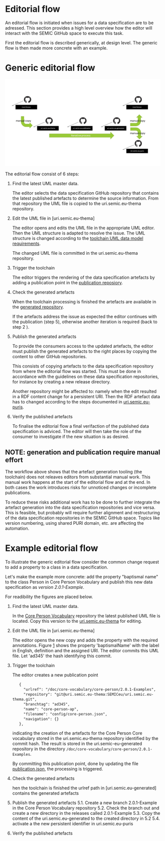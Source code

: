 # Editorial flow

An editorial flow is initiated when issues for a data specification are to be adressed.
This section provides a high level overview how the editor will interact with the SEMIC GitHub space to execute this task.

First the editorial flow is described generically, at design level. 
The generic flow is then made more concrete with an example.

# Generic editorial flow


![Example editorial flow](./semic-editor-flow.jpg)

The editorial flow consist of 6 steps:

1. Find the latest UML master data.

   The editor selects the data specification GitHub repository that contains the latest published artefacts to determine the source information.
   From that repository the UML file is copied to the uri.semic.eu-thema repository.


2. Edit the UML file in [uri.semic.eu-thema]

   The editor opens and edits the UML file in the appropriate UML editor. 
   Then the UML structure is adapted to resolve the issue. 
   The UML structure is changed according to the [toolchain UML data model requirements](./datamodel.md). 

   The changed UML file is committed in the uri.semic.eu-thema repository.

3. Trigger the toolchain

   The editor triggers the rendering of the data specification artefacts by adding a publication point in the [publication reposiory](uri.semic.eu-publication).

4. Check the generated artefacts

   When the toolchain processing is finished the artefacts are available in the [generated repository](uri.semic.eu-generated).

   If the artefacts address the issue as expected the editor continues with the publication (step 5), otherwise another iteration is required (back to step 2 ).

5. Publish the generated artefacts 


   To provide the consumers access to the updated artefacts, the editor must publish the generated artefacts to the right places by copying the content to other GitHub repositories.
   
   This consists of copying artefacts to the data specification repository from where the editorial flow was started. 
   This must be done in accordance with the guidelines on these data specification repositories, for instance by creating a new release directory.

   Another repository might be affected to: namely when the edit resulted in a RDF content change for a persistent URI.
   Then the RDF artefact data has to changed according to the steps documented in [uri.semic.eu-puris]().

6. Verify the published artefacts 

   To finalise the editorial flow a final verifaction of the published data specification is adviced.
   The editor will then take the role of the consumer to investigate if the new situation is as desired.


## NOTE: generation and publication require manual effort

The workflow above shows that the artefact generation tooling (the toolchain) does not releaves editors from substantial manual work.
This manual work happens at the start of the editorial flow and at the end.
In both cases the work introduces risks for unnoticed changes or incomplete publications.

To reduce these risks additional work has to be done to further integrate the artefact generation into the data specification repositories and vice versa.
This is feasible, but probably will require further alignment and restructuring of the data specification repositories in the SEMIC GitHub space.
Topics like version numbering, using shared PURI domain, etc. are affecting the automation.


# Example editorial flow

To illustrate the generic editorial flow consider the common change request to add a property to a class in a data specification.

Let's make the example more concrete: add the property "baptismal name" to the class Person in Core Person Vocabulary and publish this new data specification as _version 2.0.1-Example_.

For readibility the figures are placed below.


1. Find the latest UML master data.

    In the [Core Person Vocabulary](https://github.com/SEMICeu/Core-Person-Vocabulary/tree/master/releases/2.00/uml) repository the latest published UML file is located.
    Copy this version to the [uri.semic.eu-thema]() for editing.
    

2. Edit the UML file in [uri.semic.eu-thema]

   The editor opens the new copy and adds the property with the required annotations. 
   Figure [1](#figure1) shows the property 'baptismalName' with the label in English, definition and the assigned URI. 
   The editor commits this UML file. 
   Let 'ad345' the hash identifying this commit.
   
3. Trigger the toolchain

   The editor creates a new publication point
   ```
      {
        "urlref": "/doc/core-vocabulary/core-person/2.0.1-Examples",
        "repository": "git@uri.semic.eu-thema:SEMICeu/uri.semic.eu-thema.git",
        "branchtag": "ad345",
        "name": "core-person-ap",
        "filename": "config/core-person.json",
        "navigation": {}
      },
   ```
   indicating the creation of the artefacts for the Core Person Core vocabulary stored in the uri.semic.eu-thema repository identified by the commit hash.
   The result is stored in the uri.semic-eu-generated repository in the directory `/doc/core-vocabulary/core-person/2.0.1-Examples`.

   By committing this publication point, done by updating the file [publication.json](https://github.com/SEMICeu/uri.semic.eu-publication/blob/master/config/dev/publication.json), the processing is triggered.
   
4. Check the generated artefacts

    hen the toolchain is finished the urlref path in [uri.semic.eu-generated] contains the generated artefacts
5. Publish the generated artefacts 
    5.1. Create a new branch 2.0.1-Example in the Core Person Vocabulary repository
    5.2. Check the branch out and create a new directory in the releases called 2.0.1-Example
    5.3. Copy the content of the uri.semic.eu-generated to the created directory in 5.2
    5.4. activate a the new persistent identifier in uri.semic.eu-puris
6. Verify the published artefacts 
    
  
    
